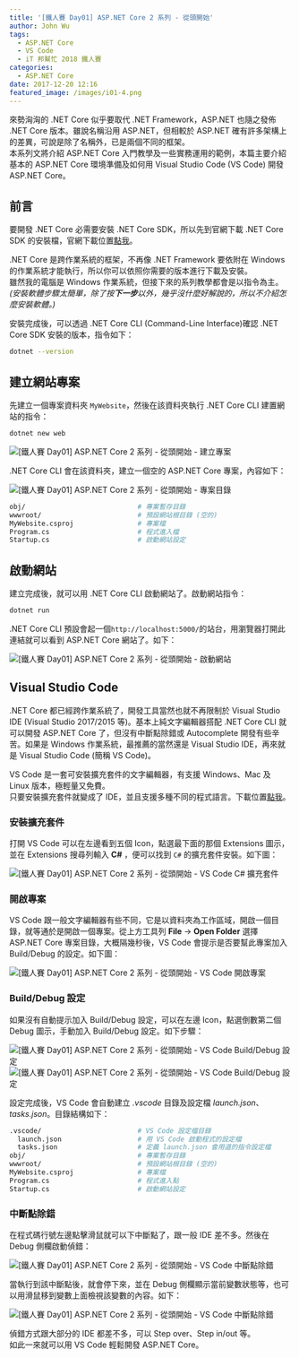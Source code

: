 ```yaml
---
title: '[鐵人賽 Day01] ASP.NET Core 2 系列 - 從頭開始'
author: John Wu
tags:
  - ASP.NET Core
  - VS Code
  - iT 邦幫忙 2018 鐵人賽
categories:
  - ASP.NET Core
date: 2017-12-20 12:16
featured_image: /images/i01-4.png
---
```


來勢洶洶的 .NET Core 似乎要取代 .NET Framework，ASP.NET 也隨之發佈 .NET Core 版本。雖說名稱沿用 ASP.NET，但相較於 ASP.NET 確有許多架構上的差異，可說是除了名稱外，已是兩個不同的框架。  
本系列文將介紹 ASP.NET Core 入門教學及一些實務運用的範例，本篇主要介紹基本的 ASP.NET Core 環境準備及如何用 Visual Studio Code (VS Code) 開發 ASP.NET Core。  

<!-- more -->

## 前言

要開發 .NET Core 必需要安裝 .NET Core SDK，所以先到官網下載 .NET Core SDK 的安裝檔，官網下載位置[點我](https://www.microsoft.com/net/download/)。  

.NET Core 是跨作業系統的框架，不再像 .NET Framework 要依附在 Windows 的作業系統才能執行，所以你可以依照你需要的版本進行下載及安裝。  
雖然我的電腦是 Windows 作業系統，但接下來的系列教學都會是以指令為主。  
*(安裝軟體步驟太簡單，除了按**下一步**以外，幾乎沒什麼好解說的，所以不介紹怎麼安裝軟體。)*  

安裝完成後，可以透過 .NET Core CLI (Command-Line Interface)確認 .NET Core SDK 安裝的版本，指令如下：
```sh
dotnet --version
```

## 建立網站專案

先建立一個專案資料夾 `MyWebsite`，然後在該資料夾執行 .NET Core CLI 建置網站的指令：
```sh
dotnet new web
```

![[鐵人賽 Day01] ASP.NET Core 2 系列 - 從頭開始 - 建立專案](/images/i01-1.png)

.NET Core CLI 會在該資料夾，建立一個空的 ASP.NET Core 專案，內容如下：  

![[鐵人賽 Day01] ASP.NET Core 2 系列 - 從頭開始 - 專案目錄](/images/i01-2.png)
```sh
obj/                            # 專案暫存目錄
wwwroot/                        # 預設網站根目錄 (空的)
MyWebsite.csproj                # 專案檔
Program.cs                      # 程式進入檔
Startup.cs                      # 啟動網站設定
```

## 啟動網站

建立完成後，就可以用 .NET Core CLI 啟動網站了。啟動網站指令：
```sh
dotnet run
```
.NET Core CLI 預設會起一個`http://localhost:5000/`的站台，用瀏覽器打開此連結就可以看到 ASP.NET Core 網站了。如下：  

![[鐵人賽 Day01] ASP.NET Core 2 系列 - 從頭開始 - 啟動網站](/images/i01-3.png)  

## Visual Studio Code  

.NET Core 都已經跨作業系統了，開發工具當然也就不再限制於 Visual Studio IDE (Visual Studio 2017/2015 等)。基本上純文字編輯器搭配 .NET Core CLI 就可以開發 ASP.NET Core 了，但沒有中斷點除錯或 Autocomplete 開發有些辛苦。如果是 Windows 作業系統，最推薦的當然還是 Visual Studio IDE，再來就是 Visual Studio Code (簡稱 VS Code)。  

VS Code 是一套可安裝擴充套件的文字編輯器，有支援 Windows、Mac 及 Linux 版本，極輕量又免費。  
只要安裝擴充套件就變成了 IDE，並且支援多種不同的程式語言。下載位置[點我](https://code.visualstudio.com/Download)。  

### 安裝擴充套件

打開 VS Code 可以在左邊看到五個 Icon，點選最下面的那個 Extensions 圖示，並在 Extensions 搜尋列輸入 **C#** ，便可以找到 `C#` 的擴充套件安裝。如下圖：

![[鐵人賽 Day01] ASP.NET Core 2 系列 - 從頭開始 - VS Code C# 擴充套件](/images/i01-4.png)

### 開啟專案

VS Code 跟一般文字編輯器有些不同，它是以資料夾為工作區域，開啟一個目錄，就等通於是開啟一個專案。從上方工具列 **File** -> **Open Folder** 選擇 ASP.NET Core 專案目錄，大概隔幾秒後，VS Code 會提示是否要幫此專案加入 Build/Debug 的設定。如下圖：  

![[鐵人賽 Day01] ASP.NET Core 2 系列 - 從頭開始 - VS Code 開啟專案](/images/i01-5.png)

### Build/Debug 設定

如果沒有自動提示加入 Build/Debug 設定，可以在左邊 Icon，點選倒數第二個 Debug 圖示，手動加入 Build/Debug 設定。如下步驟：  

![[鐵人賽 Day01] ASP.NET Core 2 系列 - 從頭開始 - VS Code Build/Debug 設定](/images/i01-6.png)
![[鐵人賽 Day01] ASP.NET Core 2 系列 - 從頭開始 - VS Code Build/Debug 設定](/images/i01-7.png)

設定完成後，VS Code 會自動建立 *.vscode* 目錄及設定檔 *launch.json*、*tasks.json*。目錄結構如下：
```sh
.vscode/                        # VS Code 設定檔目錄
  launch.json                   # 用 VS Code 啟動程式的設定檔
  tasks.json                    # 定義 launch.json 會用道的指令設定檔
obj/                            # 專案暫存目錄
wwwroot/                        # 預設網站根目錄 (空的)
MyWebsite.csproj                # 專案檔
Program.cs                      # 程式進入點
Startup.cs                      # 啟動網站設定
```

### 中斷點除錯

在程式碼行號左邊點擊滑鼠就可以下中斷點了，跟一般 IDE 差不多。然後在 Debug 側欄啟動偵錯：  

![[鐵人賽 Day01] ASP.NET Core 2 系列 - 從頭開始 - VS Code 中斷點除錯](/images/i01-8.png)

當執行到該中斷點後，就會停下來，並在 Debug 側欄顯示當前變數狀態等，也可以用滑鼠移到變數上面檢視該變數的內容。如下：

![[鐵人賽 Day01] ASP.NET Core 2 系列 - 從頭開始 - VS Code 中斷點除錯](/images/i01-9.png)

偵錯方式跟大部分的 IDE 都差不多，可以 Step over、Step in/out 等。  
如此一來就可以用 VS Code 輕鬆開發 ASP.NET Core。  